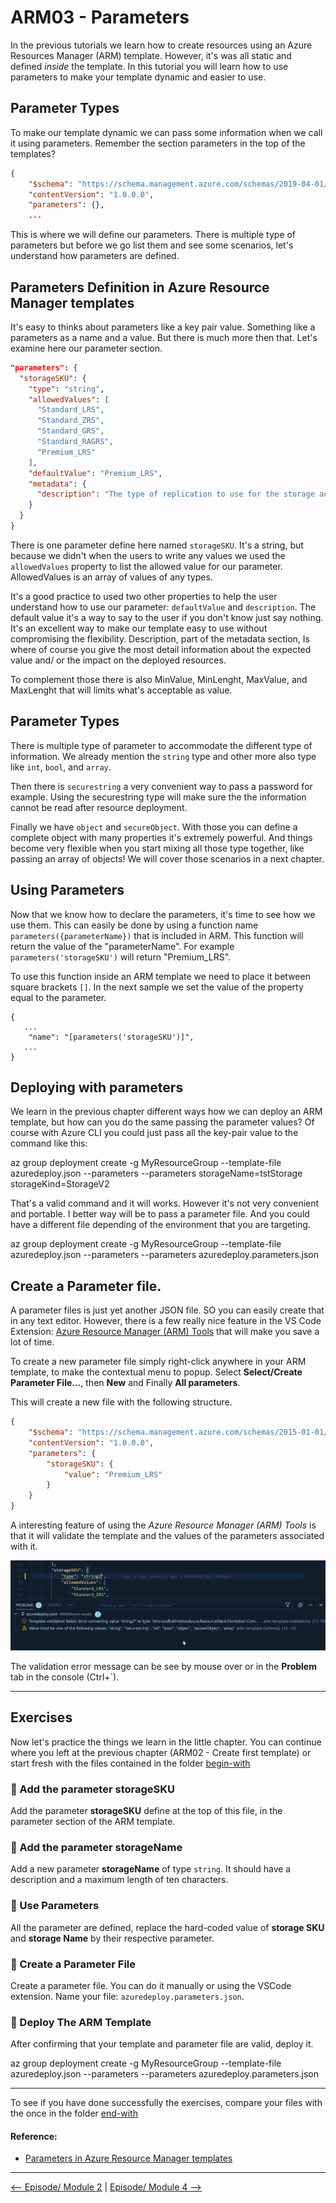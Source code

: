 # ARM03 - Parameters

In the previous tutorials we learn how to create resources using an Azure Resources Manager (ARM) template. However, it's was all static and defined *inside* the template.  In this tutorial you will learn how to use parameters to make your template dynamic and easier to use.

Parameter Types
---------------

To make our template dynamic we can pass some information when we call it using parameters. Remember the section parameters in the top of the templates?

```json
{
    "$schema": "https://schema.management.azure.com/schemas/2019-04-01/deploymentTemplate.json#",
    "contentVersion": "1.0.0.0",
    "parameters": {},
    ...
```
This is where we will define our parameters. There is multiple type of parameters but before we go list them and see some scenarios, let's understand how parameters are defined.

## Parameters Definition in Azure Resource Manager templates 

It's easy to thinks about parameters like a key pair value. Something like a parameters as a name and a value. But there is much more then that. Let's examine here our parameter section.

```json
"parameters": {
  "storageSKU": {
    "type": "string",
    "allowedValues": [
      "Standard_LRS",
      "Standard_ZRS",
      "Standard_GRS",
      "Standard_RAGRS",
      "Premium_LRS"
    ],
    "defaultValue": "Premium_LRS",
    "metadata": {
      "description": "The type of replication to use for the storage account."
    }
  }
}
```

There is one parameter define here named `storageSKU`. It's a string, but because we didn't when the users to write any values we used the `allowedValues` property to list the allowed value for our parameter. AllowedValues is an array of values of any types.

It's a good practice to used two other properties to help the user understand how to use our parameter: `defaultValue` and `description`.  The default value it's a way to say  to the user if you don't know just say nothing. It's an excellent way to make our template easy to use without compromising the flexibility.  Description, part of the metadata section, Is where of  course you give the most detail information about the  expected value and/ or the impact on the deployed resources.

To complement those there is also MinValue, MinLenght, MaxValue, and MaxLenght that will limits what's acceptable as value.

## Parameter Types

There is multiple type of parameter to accommodate the different type of information. We already mention the `string` type and other more also type like `int`, `bool`, and `array`.

Then there is `securestring` a very convenient way to pass a password for example. Using the securestring type will make sure the the information cannot be read after resource deployment.

Finally we have `object` and `secureObject`. With those you can define a complete object with many properties it's extremely powerful. And things become very flexible when you start mixing all those type together, like passing an array of objects! We will cover those scenarios in a next chapter.

## Using Parameters

Now that we know how to declare the parameters, it's time to see how we use them. This can easily be done by using a function name `parameters({parameterName})` that is included in ARM. This function will return the value of the "parameterName". For example `parameters('storageSKU')` will return "Premium_LRS". 

To use this function inside an ARM template we need to place it between square brackets `[]`. In the next sample we set the value of the property equal to the parameter.

```json\
{
   ...
    "name": "[parameters('storageSKU')]",
   ...
}
```

## Deploying with parameters

We learn in the previous chapter different ways how we can deploy an ARM template, but how can you do the same passing the parameter values? Of course with Azure CLI you could just pass all the key-pair value to the command like this:

  az group deployment create -g MyResourceGroup --template-file azuredeploy.json --parameters --parameters storageName=tstStorage storageKind=StorageV2

That's a valid command and it will works. However it's not very convenient and portable. I better way will be to pass a parameter file. And you could have a different file depending of the environment that you are targeting.

  az group deployment create -g MyResourceGroup --template-file azuredeploy.json --parameters --parameters azuredeploy.parameters.json


## Create a Parameter file.

A parameter files is just yet another JSON file. SO you can easily create that in any text editor. However, there is a few really nice feature in the VS Code Extension: [Azure Resource Manager (ARM) Tools](https://marketplace.visualstudio.com/items?WT.mc_id=learningarm-github-frbouche&itemName=msazurermtools.azurerm-vscode-tools) that will make you save a lot of time.

To create a new parameter file simply right-click anywhere in your ARM template, to make the contextual menu to popup. Select **Select/Create Parameter File...**, then **New** and Finally **All parameters**.

This will create a new file with the following structure.

```json
{
    "$schema": "https://schema.management.azure.com/schemas/2015-01-01/deploymentParameters.json#",
    "contentVersion": "1.0.0.0",
    "parameters": {
        "storageSKU": {
            "value": "Premium_LRS"
        }
    }
}
```

A interesting feature of using the *Azure Resource Manager (ARM) Tools* is that it will validate the template and the values of the parameters associated with it.

![Validation Error](medias/validationError.png)

The validation error message can be see by mouse over or in the **Problem** tab in the console (Ctrl+`).

---

## Exercises

Now let's practice the things we learn in the little chapter. You can continue where you left at the previous chapter (ARM02 - Create first template) or start fresh with the files contained in the folder [begin-with]([begin-with/azuredeploy.json)

### 🥖 Add the parameter storageSKU

Add the parameter **storageSKU** define at the top of this file, in the parameter section of the ARM template.


### 🥖 Add the parameter storageName

Add a new parameter **storageName** of type `string`. It should have a description and a maximum length of ten characters.


### 🥖 Use Parameters

All the parameter are defined, replace the hard-coded value of **storage SKU** and **storage Name** by their respective parameter.

### 🥖 Create a Parameter File

Create a parameter file. You can do it manually or using the VSCode extension. Name your file: `azuredeploy.parameters.json`.

### 🥖 Deploy The ARM Template

After confirming that your template and parameter file are valid, deploy it.

  az group deployment create -g MyResourceGroup --template-file azuredeploy.json --parameters --parameters azuredeploy.parameters.json

---

To see if you have done successfully the exercises, compare your files with the once in the folder [end-with]([end-with/azuredeploy.json)



#### Reference: 

- [Parameters in Azure Resource Manager templates](https://docs.microsoft.com/en-us/azure/azure-resource-manager/templates/template-parameters?WT.mc_id=learnARM-github-frbouche)

---

[<-- Episode/ Module 2](../ARM02/README.md) | [Episode/ Module 4 -->](../ARM04/README.md)